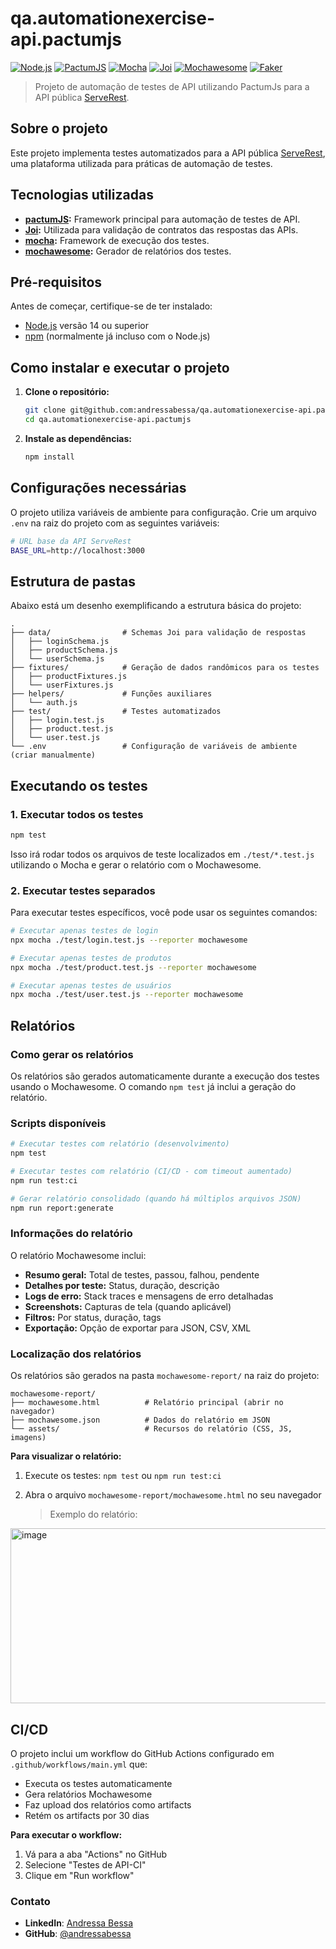 # qa.automationexercise-api.pactumjs

[![Node.js](https://img.shields.io/badge/Node.js-18.x-green.svg)](https://nodejs.org/)
[![PactumJS](https://img.shields.io/badge/PactumJS-3.8.0-blue.svg)](https://pactumjs.github.io/)
[![Mocha](https://img.shields.io/badge/Mocha-11.7.1-yellow.svg)](https://mochajs.org/)
[![Joi](https://img.shields.io/badge/Joi-17.13.3-purple.svg)](https://joi.dev/)
[![Mochawesome](https://img.shields.io/badge/Mochawesome-7.1.3-orange.svg)](https://www.npmjs.com/package/mochawesome)
[![Faker](https://img.shields.io/badge/Faker-9.9.0-cyan.svg)](https://fakerjs.dev/)

> Projeto de automação de testes de API utilizando PactumJs para a API pública [ServeRest](https://serverest.dev/).

## Sobre o projeto

Este projeto implementa testes automatizados para a API pública [ServeRest](https://serverest.dev/), uma plataforma utilizada para práticas de automação de testes. 


## Tecnologias utilizadas

- **[pactumJS](https://pactumjs.github.io/):** Framework principal para automação de testes de API.
- **[Joi](https://joi.dev/):** Utilizada para validação de contratos das respostas das APIs.
- **[mocha](https://mochajs.org/):** Framework de execução dos testes.
- **[mochawesome](https://www.npmjs.com/package/mochawesome):** Gerador de relatórios dos testes.

## Pré-requisitos

Antes de começar, certifique-se de ter instalado:

- [Node.js](https://nodejs.org/) versão 14 ou superior
- [npm](https://www.npmjs.com/) (normalmente já incluso com o Node.js)


## Como instalar e executar o projeto 

1. **Clone o repositório:** 
   ```bash
   git clone git@github.com:andressabessa/qa.automationexercise-api.pactumjs.git
   cd qa.automationexercise-api.pactumjs
   ```

2. **Instale as dependências:**
   ```bash
   npm install
   ```


## Configurações necessárias

O projeto utiliza variáveis de ambiente para configuração. Crie um arquivo `.env` na raiz do projeto com as seguintes variáveis:

```bash
# URL base da API ServeRest
BASE_URL=http://localhost:3000
```

## Estrutura de pastas

Abaixo está um desenho exemplificando a estrutura básica do projeto:


```plaintext
.
├── data/                # Schemas Joi para validação de respostas
│   ├── loginSchema.js
│   ├── productSchema.js
│   └── userSchema.js
├── fixtures/            # Geração de dados randômicos para os testes
│   ├── productFixtures.js
│   └── userFixtures.js
├── helpers/             # Funções auxiliares
│   └── auth.js
├── test/                # Testes automatizados
│   ├── login.test.js
│   ├── product.test.js
│   └── user.test.js
└── .env                 # Configuração de variáveis de ambiente (criar manualmente)
```

## Executando os testes

### 1. Executar todos os testes

```bash
npm test
```

Isso irá rodar todos os arquivos de teste localizados em `./test/*.test.js` utilizando o Mocha e gerar o relatório com o Mochawesome.

### 2. Executar testes separados

Para executar testes específicos, você pode usar os seguintes comandos:

```bash
# Executar apenas testes de login
npx mocha ./test/login.test.js --reporter mochawesome

# Executar apenas testes de produtos
npx mocha ./test/product.test.js --reporter mochawesome

# Executar apenas testes de usuários
npx mocha ./test/user.test.js --reporter mochawesome
```

## Relatórios

### Como gerar os relatórios

Os relatórios são gerados automaticamente durante a execução dos testes usando o Mochawesome. O comando `npm test` já inclui a geração do relatório.

### Scripts disponíveis

```bash
# Executar testes com relatório (desenvolvimento)
npm test

# Executar testes com relatório (CI/CD - com timeout aumentado)
npm run test:ci

# Gerar relatório consolidado (quando há múltiplos arquivos JSON)
npm run report:generate
```

### Informações do relatório

O relatório Mochawesome inclui:

- **Resumo geral:** Total de testes, passou, falhou, pendente
- **Detalhes por teste:** Status, duração, descrição
- **Logs de erro:** Stack traces e mensagens de erro detalhadas
- **Screenshots:** Capturas de tela (quando aplicável)
- **Filtros:** Por status, duração, tags
- **Exportação:** Opção de exportar para JSON, CSV, XML

### Localização dos relatórios

Os relatórios são gerados na pasta `mochawesome-report/` na raiz do projeto:

```plaintext
mochawesome-report/
├── mochawesome.html          # Relatório principal (abrir no navegador)
├── mochawesome.json          # Dados do relatório em JSON
└── assets/                   # Recursos do relatório (CSS, JS, imagens)
```

**Para visualizar o relatório:**
1. Execute os testes: `npm test` ou `npm run test:ci`
2. Abra o arquivo `mochawesome-report/mochawesome.html` no seu navegador
   
   > Exemplo do relatório:

<img width="938" height="280" alt="image" src="https://github.com/user-attachments/assets/0f883cc6-c6d0-4bf8-9071-bbe8599d0754" />


## CI/CD

O projeto inclui um workflow do GitHub Actions configurado em `.github/workflows/main.yml` que:

- Executa os testes automaticamente
- Gera relatórios Mochawesome
- Faz upload dos relatórios como artifacts
- Retém os artifacts por 30 dias

**Para executar o workflow:**
1. Vá para a aba "Actions" no GitHub
2. Selecione "Testes de API-CI"
3. Clique em "Run workflow"


### Contato

- **LinkedIn**: [Andressa Bessa](https://www.linkedin.com/in/andressabessaa/)
- **GitHub**: [@andressabessa](https://github.com/andressabessa)
